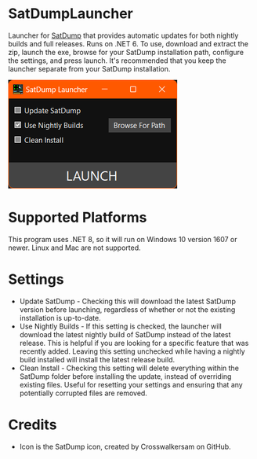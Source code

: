 # SatDumpLauncher
 Launcher for [SatDump](https://github.com/SatDump/SatDump) that provides automatic updates for both nightly builds and full releases. Runs on .NET 6. To use, download and extract the zip, launch the exe, browse for your SatDump installation path, configure the settings, and press launch. It's recommended that you keep the launcher separate from your SatDump installation.
 
 ![](image.png)

# Supported Platforms
 This program uses .NET 8, so it will run on Windows 10 version 1607 or newer. Linux and Mac are not supported.

# Settings
 - Update SatDump - Checking this will download the latest SatDump version before launching, regardless of whether or not the existing installation is up-to-date.
 - Use Nightly Builds - If this setting is checked, the launcher will download the latest nightly build of SatDump instead of the latest release. This is helpful if you are looking for a specific feature that was recently added. Leaving this setting unchecked while having a nightly build installed will install the latest release build.
 - Clean Install - Checking this setting will delete everything within the SatDump folder before installing the update, instead of overriding existing files. Useful for resetting your settings and ensuring that any potentially corrupted files are removed.

# Credits
- Icon is the SatDump icon, created by Crosswalkersam on GitHub.
